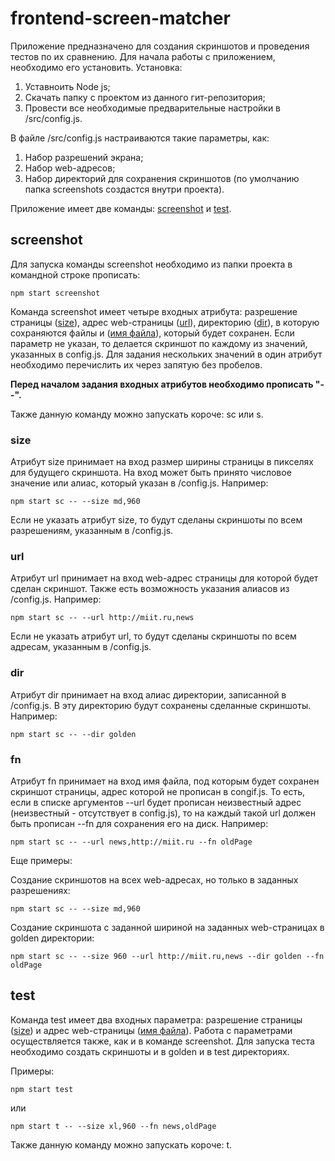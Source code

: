 # frontend-screen-matcher

Приложение предназначено для создания скриншотов и проведения тестов по их сравнению.
Для начала работы с приложением, необходимо его установить. Установка:
1. Уставноить Node js;
2. Скачать папку с проектом из данного гит-репозитория;
3. Провести все необходимые предварительные настройки в /src/config.js.

В файле /src/config.js настраиваются такие параметры, как:
1. Набор разрешений экрана;
2. Набор web-адресов;
3. Набор директорий для сохранения скриншотов (по умолчанию папка screenshots создастся внутри проекта).

Приложение имеет две команды: [screenshot](https://github.com/Adusya/frontend-screen-matcher/blob/master/README.md#screenshot) и [test](https://github.com/Adusya/frontend-screen-matcher/blob/master/README.md#test).

## screenshot
Для запуска команды screenshot необходимо из папки проекта в командной строке прописать:

    npm start screenshot

Команда screenshot имеет четыре входных атрибута: разрешение страницы ([size](https://github.com/Adusya/frontend-screen-matcher/blob/master/README.md#size)), адрес web-страницы ([url](https://github.com/Adusya/frontend-screen-matcher/blob/master/README.md#url)), директорию ([dir](https://github.com/Adusya/frontend-screen-matcher/blob/master/README.md#dir)), в которую сохраняются файлы и ([имя файла](https://github.com/Adusya/frontend-screen-matcher/blob/master/README.md#fn)), который будет сохранен. Если параметр не указан, то делается скриншот по каждому из значений, указанных в config.js. Для задания нескольких значений в один атрибут необходимо перечислить их через запятую без пробелов.

**Перед началом задания входных атрибутов необходимо прописать "--".**

Также данную команду можно запускать короче: sc или s.

### size

Атрибут size принимает на вход размер ширины страницы в пикселях для будущего скриншота. На вход может быть принято числовое значение или алиас, который указан в /config.js. Например:

    npm start sc -- --size md,960
    
Если не указать атрибут size, то будут сделаны скриншоты по всем разрешениям, указанным в /config.js.

### url

Атрибут url принимает на вход web-адрес страницы для которой будет сделан скриншот. Также есть возможность указания алиасов из /config.js. Например:

    npm start sc -- --url http://miit.ru,news
    
Если не указать атрибут url, то будут сделаны скриншоты по всем адресам, указанным в /config.js.
    
### dir

Атрибут dir принимает на вход алиас директории, записанной в /config.js. В эту директорию будут сохранены сделанные скриншоты. Например:

    npm start sc -- --dir golden
    
### fn

Атрибут fn принимает на вход имя файла, под которым будет сохранен скриншот страницы, адрес которой не прописан в congif.js. То есть, если в списке аргументов --url будет прописан неизвестный адрес (неизвестный - отсутствует в config.js), то на каждый такой url должен быть прописан --fn для сохранения его на диск. Например:

    npm start sc -- --url news,http://miit.ru --fn oldPage

Еще примеры:

Создание скриншотов на всех web-адресах, но только в заданных разрешениях:

    npm start sc -- --size md,960

Создание скриншота с заданной шириной на заданных web-страницах в golden директории:

    npm start sc -- --size 960 --url http://miit.ru,news --dir golden --fn oldPage


## test
Команда test имеет два входных параметра: разрешение страницы ([size](https://github.com/Adusya/frontend-screen-matcher/blob/master/README.md#size)) и адрес web-страницы ([имя файла](https://github.com/Adusya/frontend-screen-matcher/blob/master/README.md#fn)). Работа с параметрами осуществляется также, как и в команде screenshot. Для запуска теста необходимо создать скриншоты и в golden и в test директориях. 

Примеры:

    npm start test
    
или
    
    npm start t -- --size xl,960 --fn news,oldPage
    
Также данную команду можно запускать короче: t.
    
